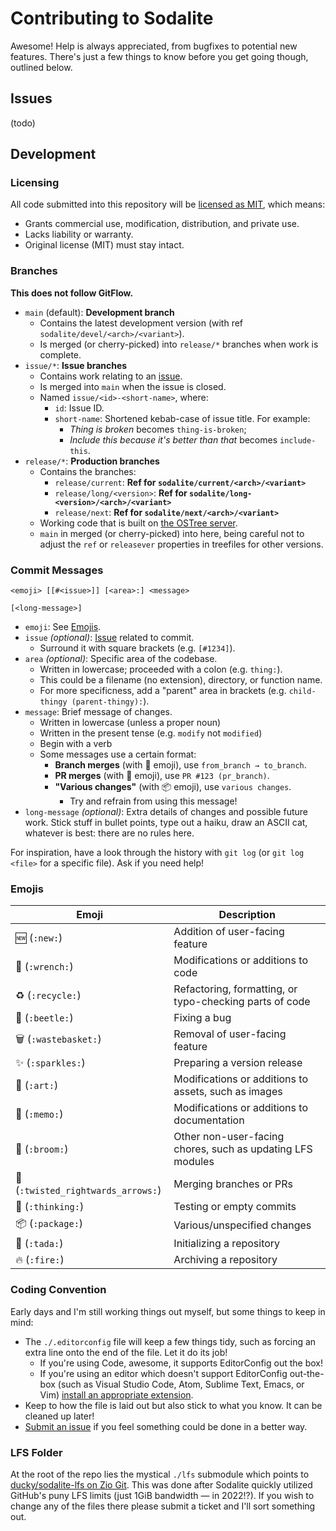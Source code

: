 # Contributing to Sodalite

Awesome! Help is always appreciated, from bugfixes to potential new features. There's just a few things to know before you get going though, outlined below.

## Issues

(todo)

## Development

### Licensing

All code submitted into this repository will be [licensed as MIT](https://github.com/electricduck/sodalite/blob/main/LICENSE), which means:

* Grants commercial use, modification, distribution, and private use.
* Lacks liability or warranty.
* Original license (MIT) must stay intact.

### Branches

**This does not follow GitFlow.**

* `main` (default): **Development branch**
    * Contains the latest development version (with ref `sodalite/devel/<arch>/<variant>`).
    * Is merged (or cherry-picked) into `release/*` branches when work is complete.
* `issue/*`: **Issue branches**
	* Contains work relating to an [issue](https://github.com/sodaliterocks/sodalite/issues).
	* Is merged into `main` when the issue is closed.
	* Named `issue/<id>-<short-name>`, where:
	    * `id`: Issue ID.
	    * `short-name`: Shortened kebab-case of issue title. For example:
	        * _Thing is broken_ becomes `thing-is-broken`;
	        * _Include this because it's better than that_ becomes `include-this`.
* `release/*`: **Production branches**
    * Contains the branches:
        * `release/current`: **Ref for `sodalite/current/<arch>/<variant>`**
        * `release/long/<version>`: **Ref for `sodalite/long-<version>/<arch>/<variant>`**
        * `release/next`: **Ref for `sodalite/next/<arch>/<variant>`**
    * Working code that is built on [the OSTree server](https://ostree.sodalite.rocks).
    * `main` in merged (or cherry-picked) into here, being careful not to adjust the `ref` or `releasever` properties in treefiles for other versions.

### Commit Messages

```
<emoji> [[#<issue>]] [<area>:] <message>

[<long-message>]
```

* `emoji`: See [Emojis](#commit-messages--emojis).
* `issue` _(optional)_: [Issue](https://github.com/electricduck/sodalite/issues) related to commit.
	* Surround it with square brackets (e.g. `[#1234]`).
* `area` _(optional)_: Specific area of the codebase.
	* Written in lowercase; proceeded with a colon (e.g. `thing:`).
	* This could be a filename (no extension), directory, or function name.
	* For more specificness, add a "parent" area in brackets (e.g. `child-thingy (parent-thingy):`).
* `message`: Brief message of changes.
	* Written in lowercase (unless a proper noun)
	* Written in the present tense (e.g. `modify` not `modified`)
	* Begin with a verb
	* Some messages use a certain format:
		* **Branch merges** (with 🔀 emoji), use `from_branch → to_branch`.
		* **PR merges** (with 🔀 emoji), use `PR #123 (pr_branch)`.
		* **"Various changes"** (with 📦 emoji), use `various changes`.
			* Try and refrain from using this message!
* `long-message` _(optional)_: Extra details of changes and possible future work. Stick stuff in bullet points, type out a haiku, draw an ASCII cat, whatever is best: there are no rules here.

For inspiration, have a look through the history with `git log` (or `git log <file>` for a specific file). Ask if you need help!

<h3 id="commit-messages--emojis">Emojis</h3>

| Emoji | Description |
| ----- | ----------- |
| 🆕 (`:new:`) | Addition of user-facing feature |
| 🔧 (`:wrench:`) | Modifications or additions to code |
| ♻️ (`:recycle:`) | Refactoring, formatting, or typo-checking parts of code |
| 🐞 (`:beetle:`) | Fixing a bug |
| 🗑️ (`:wastebasket:`) | Removal of user-facing feature |
| ✨ (`:sparkles:`) | Preparing a version release |
| 🎨 (`:art:`) | Modifications or additions to assets, such as images |
| 📝 (`:memo:`) | Modifications or additions to documentation |
| 🧹 (`:broom:`) | Other non-user-facing chores, such as updating LFS modules |
| 🔀 (`:twisted_rightwards_arrows:`) | Merging branches or PRs |
| 🤔 (`:thinking:`) | Testing or empty commits |
| 📦 (`:package:`) | Various/unspecified changes |
| 🎉 (`:tada:`) | Initializing a repository |
| 🔥 (`:fire:`) | Archiving a repository |

### Coding Convention

Early days and I'm still working things out myself, but some things to keep in mind:

* The `./.editorconfig` file will keep a few things tidy, such as forcing an extra line onto the end of the file. Let it do its job!
	* If you're using Code, awesome, it supports EditorConfig out the box!
	* If you're using an editor which doesn't support EditorConfig out-the-box (such as Visual Studio Code, Atom, Sublime Text, Emacs, or Vim) [install an appropriate extension](https://editorconfig.org/#download).
* Keep to how the file is laid out but also stick to what you know. It can be cleaned up later!
* [Submit an issue](https://github.com/electricduck/sodalite/issues/new) if you feel something could be done in a better way.

### LFS Folder

At the root of the repo lies the mystical `./lfs` submodule which points to [ducky/sodalite-lfs on Zio Git](https://git.zio.sh/ducky/sodalite-lfs). This was done after Sodalite quickly utilized GitHub's puny LFS limits (just 1GiB bandwidth — in 2022!?). If you wish to change any of the files there please submit a ticket and I'll sort something out.
